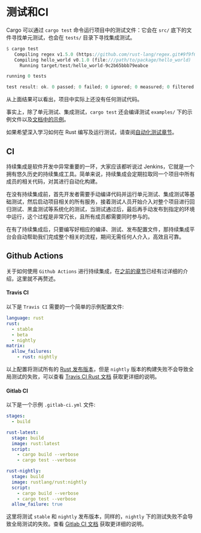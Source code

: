 # 测试和CI
Cargo 可以通过 `cargo test` 命令运行项目中的测试文件：它会在 `src/` 底下的文件寻找单元测试，也会在 `tests/` 目录下寻找集成测试。

```rust
$ cargo test
   Compiling regex v1.5.0 (https://github.com/rust-lang/regex.git#9f9f693)
   Compiling hello_world v0.1.0 (file:///path/to/package/hello_world)
     Running target/test/hello_world-9c2b65bbb79eabce

running 0 tests

test result: ok. 0 passed; 0 failed; 0 ignored; 0 measured; 0 filtered out
```

从上面结果可以看出，项目中实际上还没有任何测试代码。

事实上，除了单元测试、集成测试，`cargo test` 还会编译测试 `examples/` 下的示例文件以及[文档中的示例](https://course.rs/basic/comment.html#文档测试doc-test)。

如果希望深入学习如何在 Rust 编写及运行测试，请查阅[自动化测试章节](https://course.rs/test/intro.html)。

## CI
持续集成是软件开发中异常重要的一环，大家应该都听说过 Jenkins，它就是一个拥有悠久历史的持续集成工具。简单来说，持续集成会定期拉取同一个项目中所有成员的相关代码，对其进行自动化构建。

在没有持续集成前，首先开发者需要手动编译代码并运行单元测试、集成测试等基础测试，然后启动项目相关的所有服务，接着测试人员开始介入对整个项目进行回归测试、黑盒测试等系统化的测试，当测试通过后，最后再手动发布到指定的环境中运行，这个过程是非常冗长，且所有成员都需要同时参与的。

在有了持续集成后，只要编写好相应的编译、测试、发布配置文件，那持续集成平台会自动帮助我们完成整个相关的流程，期间无需任何人介入，高效且可靠。

## Github Actions
关于如何使用 `Github Actions` 进行持续集成，在[之前的章节](https://course.rs/test/ci.html)已经有过详细的介绍，这里就不再赘述。

#### Travis CI
以下是 `Travis CI` 需要的一个简单的示例配置文件:
```yml
language: rust
rust:
  - stable
  - beta
  - nightly
matrix:
  allow_failures:
    - rust: nightly
```

以上配置将测试所有的 [Rust 发布版本](https://course.rs/appendix/rust-version.html)，但是 `nightly` 版本的构建失败不会导致全局测试的失败，可以查看 [Travis CI Rust 文档](https://docs.travis-ci.com/user/languages/rust/) 获取更详细的说明。

#### Gitlab CI
以下是一个示例 `.gitlab-ci.yml` 文件:
```yml
stages:
  - build

rust-latest:
  stage: build
  image: rust:latest
  script:
    - cargo build --verbose
    - cargo test --verbose

rust-nightly:
  stage: build
  image: rustlang/rust:nightly
  script:
    - cargo build --verbose
    - cargo test --verbose
  allow_failure: true
```

这里将测试 `stable` 和 `nightly` 发布版本，同样的，`nightly` 下的测试失败不会导致全局测试的失败。查看 [Gitlab CI 文档](https://docs.gitlab.com/ee/ci/yaml/index.html) 获取更详细的说明。
